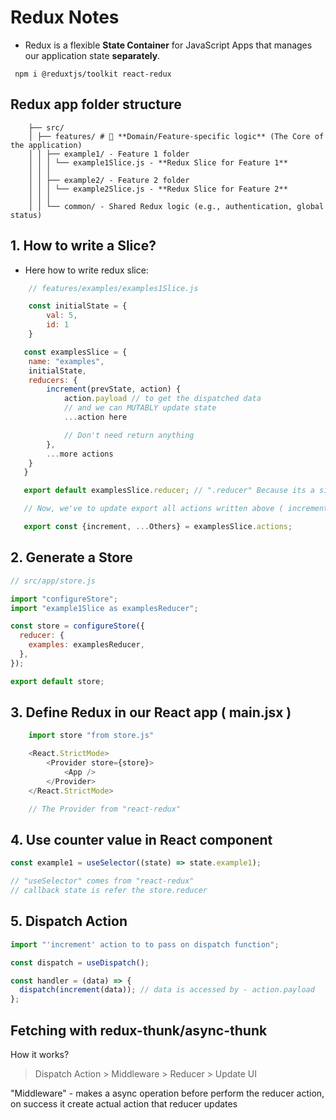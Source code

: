 # Redux Notes

- Redux is a flexible **State Container** for JavaScript Apps that manages our application state **separately**.

` npm i @reduxtjs/toolkit react-redux`

## Redux app folder structure

```
    ├── src/
    │ ├── features/ # 🎯 **Domain/Feature-specific logic** (The Core of the application)
    │ │ ├── example1/ - Feature 1 folder
    │ │ │ └── example1Slice.js - **Redux Slice for Feature 1**
    │ │ │
    │ │ ├── example2/ - Feature 2 folder
    │ │ │ └── example2Slice.js - **Redux Slice for Feature 2**
    │ │ │
    │ │ └── common/ - Shared Redux logic (e.g., authentication, global status)
```

## 1. How to write a Slice?

- Here how to write redux slice:

```javascript
    // features/examples/examples1Slice.js

    const initialState = {
        val: 5,
        id: 1
    }

   const examplesSlice = {
    name: "examples",
    initialState,
    reducers: {
        increment(prevState, action) {
            action.payload // to get the dispatched data
            // and we can MUTABLY update state
            ...action here

            // Don't need return anything
        },
        ...more actions
    }
   }

   export default examplesSlice.reducer; // ".reducer" Because its a single reducer

   // Now, we've to update export all actions written above ( increment, ...)

   export const {increment, ...Others} = examplesSlice.actions;
```

## 2. Generate a Store

```javascript
// src/app/store.js

import "configureStore";
import "example1Slice as examplesReducer";

const store = configureStore({
  reducer: {
    examples: examplesReducer,
  },
});

export default store;
```

## 3. Define Redux in our React app ( main.jsx )

```js
    import store "from store.js"

    <React.StrictMode>
        <Provider store={store}>
            <App />
        </Provider>
    </React.StrictMode>

    // The Provider from "react-redux"
```

## 4. Use counter value in React component

```js
const example1 = useSelector((state) => state.example1);

// "useSelector" comes from "react-redux"
// callback state is refer the store.reducer
```

## 5. Dispatch Action

```js
import "'increment' action to to pass on dispatch function";

const dispatch = useDispatch();

const handler = (data) => {
  dispatch(increment(data)); // data is accessed by - action.payload
};
```

## Fetching with redux-thunk/async-thunk

How it works?

> Dispatch Action > Middleware > Reducer > Update UI

"Middleware" - makes a async operation before perform the reducer action, on success it create actual action that reducer updates
